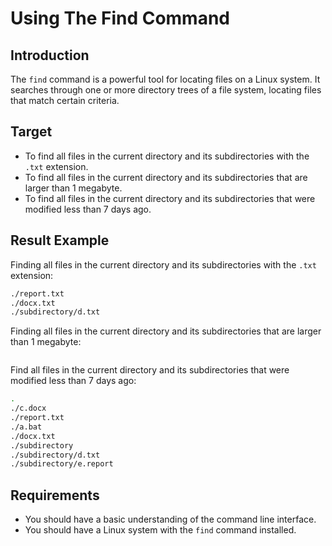# Using The Find Command

## Introduction

The `find` command is a powerful tool for locating files on a Linux system. It searches through one or more directory trees of a file system, locating files that match certain criteria.

## Target

- To find all files in the current directory and its subdirectories with the `.txt` extension.
- To find all files in the current directory and its subdirectories that are larger than 1 megabyte.
- To find all files in the current directory and its subdirectories that were modified less than 7 days ago.

## Result Example

Finding all files in the current directory and its subdirectories with the `.txt` extension:

```bash
./report.txt
./docx.txt
./subdirectory/d.txt
```

Finding all files in the current directory and its subdirectories that are larger than 1 megabyte:

```

```

Find all files in the current directory and its subdirectories that were modified less than 7 days ago:

```bash
.
./c.docx
./report.txt
./a.bat
./docx.txt
./subdirectory
./subdirectory/d.txt
./subdirectory/e.report
```

## Requirements

- You should have a basic understanding of the command line interface.
- You should have a Linux system with the `find` command installed.
